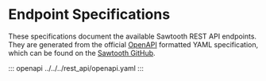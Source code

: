 # Endpoint Specifications

These specifications document the available Sawtooth REST API endpoints.
They are generated from the official
[OpenAPI](http://swagger.io/specification/) formatted YAML
specification, which can be found on the [Sawtooth
GitHub](https://github.com/hyperledger/sawtooth-core/blob/master/rest_api/openapi.yaml).

::: openapi
../../../rest_api/openapi.yaml
:::

<!--
  Licensed under Creative Commons Attribution 4.0 International License
  https://creativecommons.org/licenses/by/4.0/
-->
